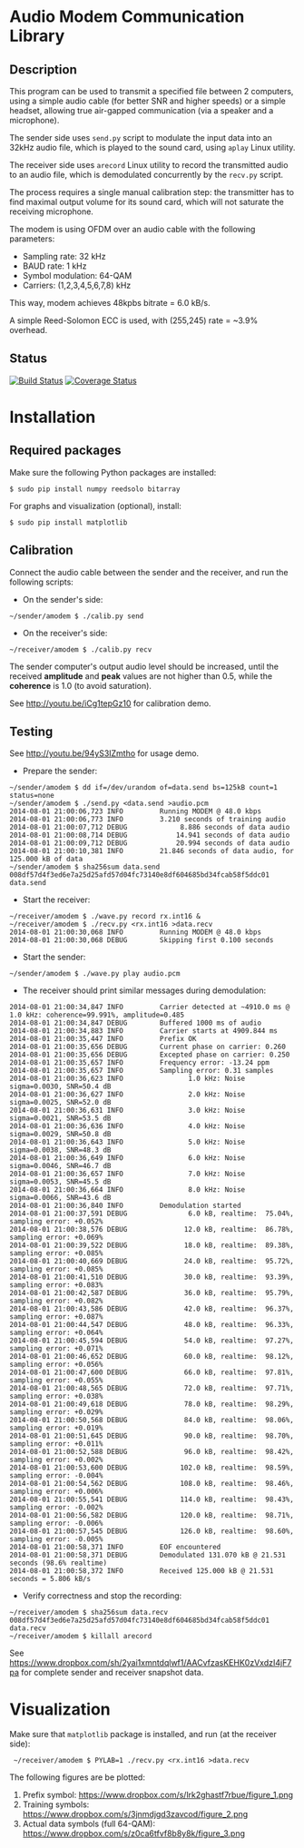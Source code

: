 # Audio Modem Communication Library

## Description

This program can be used to transmit a specified file between 2 computers, using
a simple audio cable (for better SNR and higher speeds) or a simple headset,
allowing true air-gapped communication (via a speaker and a microphone).

The sender side uses `send.py` script to modulate the input data into an 32kHz
audio file, which is played to the sound card, using `aplay` Linux utility.

The receiver side uses `arecord` Linux utility to record the transmitted audio
to an audio file, which is demodulated concurrently by the `recv.py` script.

The process requires a single manual calibration step: the transmitter has to
find maximal output volume for its sound card, which will not saturate the
receiving microphone.

The modem is using OFDM over an audio cable with the following parameters:

- Sampling rate: 32 kHz
- BAUD rate: 1 kHz
- Symbol modulation: 64-QAM
- Carriers: (1,2,3,4,5,6,7,8) kHz

This way, modem achieves 48kpbs bitrate = 6.0 kB/s.

A simple Reed-Solomon ECC is used, with (255,245) rate = ~3.9% overhead.

## Status
[![Build Status](https://travis-ci.org/romanz/amodem.svg?branch=master)](https://travis-ci.org/romanz/amodem)
[![Coverage Status](https://coveralls.io/repos/romanz/amodem/badge.png?branch=master)](https://coveralls.io/r/romanz/amodem?branch=master)

# Installation

## Required packages

Make sure the following  Python packages are installed:

	$ sudo pip install numpy reedsolo bitarray

For graphs and visualization (optional), install:

	$ sudo pip install matplotlib

## Calibration

Connect the audio cable between the sender and the receiver, and run the
following scripts:

- On the sender's side:
```
~/sender/amodem $ ./calib.py send 
```

- On the receiver's side:
```
~/receiver/amodem $ ./calib.py recv
```

The sender computer's output audio level should be increased, until the 
received **amplitude** and **peak** values are not higher than 0.5, while
the **coherence** is 1.0 (to avoid saturation).

See http://youtu.be/iCg1tepGz10 for calibration demo.

## Testing

See http://youtu.be/94yS3IZmtho for usage demo.

- Prepare the sender:

```
~/sender/amodem $ dd if=/dev/urandom of=data.send bs=125kB count=1 status=none
~/sender/amodem $ ./send.py <data.send >audio.pcm
2014-08-01 21:00:06,723 INFO         Running MODEM @ 48.0 kbps
2014-08-01 21:00:06,773 INFO         3.210 seconds of training audio
2014-08-01 21:00:07,712 DEBUG             8.886 seconds of data audio
2014-08-01 21:00:08,714 DEBUG            14.941 seconds of data audio
2014-08-01 21:00:09,712 DEBUG            20.994 seconds of data audio
2014-08-01 21:00:10,381 INFO         21.846 seconds of data audio, for 125.000 kB of data
~/sender/amodem $ sha256sum data.send
008df57d4f3ed6e7a25d25afd57d04fc73140e8df604685bd34fcab58f5ddc01  data.send
```

- Start the receiver:
```
~/receiver/amodem $ ./wave.py record rx.int16 &
~/receiver/amodem $ ./recv.py <rx.int16 >data.recv
2014-08-01 21:00:30,068 INFO         Running MODEM @ 48.0 kbps
2014-08-01 21:00:30,068 DEBUG        Skipping first 0.100 seconds
```

- Start the sender:
```
~/sender/amodem $ ./wave.py play audio.pcm 
```

- The receiver should print similar messages during demodulation:
```
2014-08-01 21:00:34,847 INFO         Carrier detected at ~4910.0 ms @ 1.0 kHz: coherence=99.991%, amplitude=0.485
2014-08-01 21:00:34,847 DEBUG        Buffered 1000 ms of audio
2014-08-01 21:00:34,883 INFO         Carrier starts at 4909.844 ms
2014-08-01 21:00:35,447 INFO         Prefix OK
2014-08-01 21:00:35,656 DEBUG        Current phase on carrier: 0.260
2014-08-01 21:00:35,656 DEBUG        Excepted phase on carrier: 0.250
2014-08-01 21:00:35,657 INFO         Frequency error: -13.24 ppm
2014-08-01 21:00:35,657 INFO         Sampling error: 0.31 samples
2014-08-01 21:00:36,623 INFO                1.0 kHz: Noise sigma=0.0030, SNR=50.4 dB
2014-08-01 21:00:36,627 INFO                2.0 kHz: Noise sigma=0.0025, SNR=52.0 dB
2014-08-01 21:00:36,631 INFO                3.0 kHz: Noise sigma=0.0021, SNR=53.5 dB
2014-08-01 21:00:36,636 INFO                4.0 kHz: Noise sigma=0.0029, SNR=50.8 dB
2014-08-01 21:00:36,643 INFO                5.0 kHz: Noise sigma=0.0038, SNR=48.3 dB
2014-08-01 21:00:36,649 INFO                6.0 kHz: Noise sigma=0.0046, SNR=46.7 dB
2014-08-01 21:00:36,657 INFO                7.0 kHz: Noise sigma=0.0053, SNR=45.5 dB
2014-08-01 21:00:36,664 INFO                8.0 kHz: Noise sigma=0.0066, SNR=43.6 dB
2014-08-01 21:00:36,840 INFO         Demodulation started
2014-08-01 21:00:37,591 DEBUG               6.0 kB, realtime:  75.04%, sampling error: +0.052%
2014-08-01 21:00:38,576 DEBUG              12.0 kB, realtime:  86.78%, sampling error: +0.069%
2014-08-01 21:00:39,522 DEBUG              18.0 kB, realtime:  89.38%, sampling error: +0.085%
2014-08-01 21:00:40,669 DEBUG              24.0 kB, realtime:  95.72%, sampling error: +0.085%
2014-08-01 21:00:41,510 DEBUG              30.0 kB, realtime:  93.39%, sampling error: +0.083%
2014-08-01 21:00:42,587 DEBUG              36.0 kB, realtime:  95.79%, sampling error: +0.082%
2014-08-01 21:00:43,586 DEBUG              42.0 kB, realtime:  96.37%, sampling error: +0.087%
2014-08-01 21:00:44,547 DEBUG              48.0 kB, realtime:  96.33%, sampling error: +0.064%
2014-08-01 21:00:45,594 DEBUG              54.0 kB, realtime:  97.27%, sampling error: +0.071%
2014-08-01 21:00:46,652 DEBUG              60.0 kB, realtime:  98.12%, sampling error: +0.056%
2014-08-01 21:00:47,600 DEBUG              66.0 kB, realtime:  97.81%, sampling error: +0.055%
2014-08-01 21:00:48,565 DEBUG              72.0 kB, realtime:  97.71%, sampling error: +0.038%
2014-08-01 21:00:49,618 DEBUG              78.0 kB, realtime:  98.29%, sampling error: +0.029%
2014-08-01 21:00:50,568 DEBUG              84.0 kB, realtime:  98.06%, sampling error: +0.019%
2014-08-01 21:00:51,645 DEBUG              90.0 kB, realtime:  98.70%, sampling error: +0.011%
2014-08-01 21:00:52,588 DEBUG              96.0 kB, realtime:  98.42%, sampling error: +0.002%
2014-08-01 21:00:53,600 DEBUG             102.0 kB, realtime:  98.59%, sampling error: -0.004%
2014-08-01 21:00:54,562 DEBUG             108.0 kB, realtime:  98.46%, sampling error: +0.006%
2014-08-01 21:00:55,541 DEBUG             114.0 kB, realtime:  98.43%, sampling error: -0.002%
2014-08-01 21:00:56,582 DEBUG             120.0 kB, realtime:  98.71%, sampling error: -0.006%
2014-08-01 21:00:57,545 DEBUG             126.0 kB, realtime:  98.60%, sampling error: -0.005%
2014-08-01 21:00:58,371 INFO         EOF encountered
2014-08-01 21:00:58,371 DEBUG        Demodulated 131.070 kB @ 21.531 seconds (98.6% realtime)
2014-08-01 21:00:58,372 INFO         Received 125.000 kB @ 21.531 seconds = 5.806 kB/s
```

- Verify correctness and stop the recording:
```
~/receiver/amodem $ sha256sum data.recv 
008df57d4f3ed6e7a25d25afd57d04fc73140e8df604685bd34fcab58f5ddc01  data.recv
~/receiver/amodem $ killall arecord
``` 

See https://www.dropbox.com/sh/2yai1xmntdqlwf1/AACvfzasKEHK0zVxdzI4jF7pa for complete sender
and receiver snapshot data.

# Visualization
Make sure that `matplotlib` package is installed, and run (at the receiver side):

```
 ~/receiver/amodem $ PYLAB=1 ./recv.py <rx.int16 >data.recv
```

The following figures are be plotted:

1. Prefix symbol: https://www.dropbox.com/s/lrk2ghastf7rbue/figure_1.png
1. Training symbols: https://www.dropbox.com/s/3jnmdjgd3zavcod/figure_2.png
1. Actual data symbols (full 64-QAM): https://www.dropbox.com/s/z0ca6tfvf8b8y8k/figure_3.png
